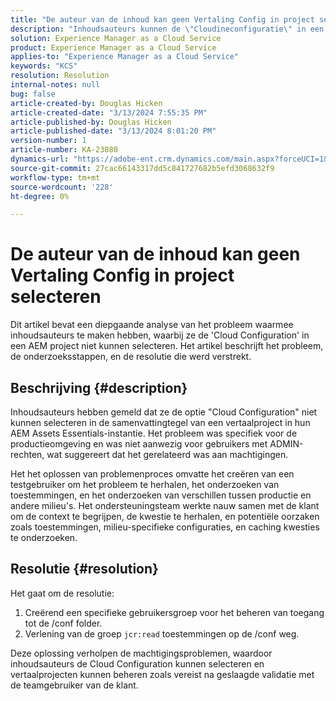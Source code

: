 ```yaml
---
title: "De auteur van de inhoud kan geen Vertaling Config in project selecteren"
description: "Inhoudsauteurs kunnen de \"Cloudineconfiguratie\" in een AEM project niet selecteren, waardoor de vertaalconfiguraties niet effectief kunnen worden beheerd."
solution: Experience Manager as a Cloud Service
product: Experience Manager as a Cloud Service
applies-to: "Experience Manager as a Cloud Service"
keywords: "KCS"
resolution: Resolution
internal-notes: null
bug: false
article-created-by: Douglas Hicken
article-created-date: "3/13/2024 7:55:35 PM"
article-published-by: Douglas Hicken
article-published-date: "3/13/2024 8:01:20 PM"
version-number: 1
article-number: KA-23880
dynamics-url: "https://adobe-ent.crm.dynamics.com/main.aspx?forceUCI=1&pagetype=entityrecord&etn=knowledgearticle&id=f33498a3-73e1-ee11-904d-6045bd006704"
source-git-commit: 27cac66143317dd5c841727682b5efd3068632f9
workflow-type: tm+mt
source-wordcount: '228'
ht-degree: 0%

---
```


# De auteur van de inhoud kan geen Vertaling Config in project selecteren


Dit artikel bevat een diepgaande analyse van het probleem waarmee inhoudsauteurs te maken hebben, waarbij ze de &#39;Cloud Configuration&#39; in een AEM project niet kunnen selecteren. Het artikel beschrijft het probleem, de onderzoeksstappen, en de resolutie die werd verstrekt.

## Beschrijving {#description}


Inhoudsauteurs hebben gemeld dat ze de optie &quot;Cloud Configuration&quot; niet kunnen selecteren in de samenvattingtegel van een vertaalproject in hun AEM Assets Essentials-instantie. Het probleem was specifiek voor de productieomgeving en was niet aanwezig voor gebruikers met ADMIN-rechten, wat suggereert dat het gerelateerd was aan machtigingen.

Het het oplossen van problemenproces omvatte het creëren van een testgebruiker om het probleem te herhalen, het onderzoeken van toestemmingen, en het onderzoeken van verschillen tussen productie en andere milieu&#39;s. Het ondersteuningsteam werkte nauw samen met de klant om de context te begrijpen, de kwestie te herhalen, en potentiële oorzaken zoals toestemmingen, milieu-specifieke configuraties, en caching kwesties te onderzoeken.


## Resolutie {#resolution}


Het gaat om de resolutie:

1. Creërend een specifieke gebruikersgroep voor het beheren van toegang tot de /conf folder.
2. Verlening van de groep `jcr:read` toestemmingen op de /conf weg.


Deze oplossing verholpen de machtigingsproblemen, waardoor inhoudsauteurs de Cloud Configuration kunnen selecteren en vertaalprojecten kunnen beheren zoals vereist na geslaagde validatie met de teamgebruiker van de klant.
